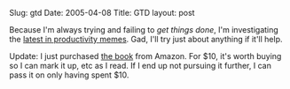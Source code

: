 Slug: gtd
Date: 2005-04-08
Title: GTD
layout: post

Because I&#39;m always trying and failing to *get things done*, I&#39;m investigating the <a href="http://www.davidco.com/individuals.php">latest in productivity memes</a>. Gad, I&#39;ll try just about anything if it&#39;ll help.

Update: I just purchased <a href="http://www.amazon.com/exec/obidos/ASIN/0142000280/merlinsblog-20">the book</a> from Amazon. For $10, it&#39;s worth buying so I can mark it up, etc as I read. If I end up not pursuing it further, I can pass it on only having spent $10.
